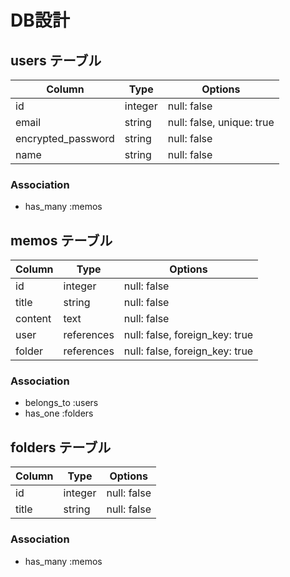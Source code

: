 # DB設計

## users テーブル

| Column              | Type       | Options                        |
| -------             | ---------- | ------------------------------ |
| id                  | integer    | null: false                    |
| email               | string     | null: false, unique: true      |
| encrypted_password  | string     | null: false                    |
| name                | string     | null: false                    |

### Association

- has_many :memos

## memos テーブル

| Column              | Type       | Options                        |
| -------             | ---------- | ------------------------------ |
| id                  | integer    | null: false                    |
| title               | string     | null: false                    |
| content             | text       | null: false                    |
| user                | references | null: false, foreign_key: true |
| folder              | references | null: false, foreign_key: true |

### Association

- belongs_to :users
- has_one :folders

## folders テーブル

| Column              | Type       | Options                        |
| -------             | ---------- | ------------------------------ |
| id                  | integer    | null: false                    |
| title               | string     | null: false                    |

### Association

- has_many :memos